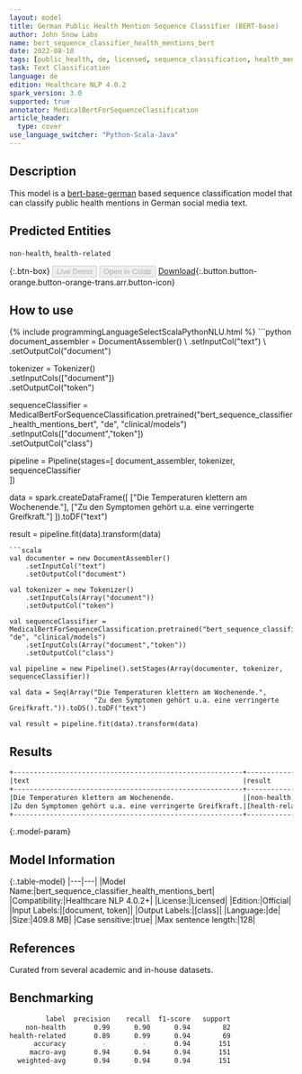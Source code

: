 ```yaml
---
layout: model
title: German Public Health Mention Sequence Classifier (BERT-base)
author: John Snow Labs
name: bert_sequence_classifier_health_mentions_bert
date: 2022-08-10
tags: [public_health, de, licensed, sequence_classification, health_mention]
task: Text Classification
language: de
edition: Healthcare NLP 4.0.2
spark_version: 3.0
supported: true
annotator: MedicalBertForSequenceClassification
article_header:
  type: cover
use_language_switcher: "Python-Scala-Java"
---
```


## Description

This model is a [bert-base-german](https://www.deepset.ai/german-bert) based sequence classification model that can classify public health mentions in German social media text.

## Predicted Entities

`non-health`, `health-related`

{:.btn-box}
<button class="button button-orange" disabled>Live Demo</button>
<button class="button button-orange" disabled>Open in Colab</button>
[Download](https://s3.amazonaws.com/auxdata.johnsnowlabs.com/clinical/models/bert_sequence_classifier_health_mentions_bert_de_4.0.2_3.0_1660131666549.zip){:.button.button-orange.button-orange-trans.arr.button-icon}

## How to use



<div class="tabs-box" markdown="1">
{% include programmingLanguageSelectScalaPythonNLU.html %}
```python
document_assembler = DocumentAssembler() \
    .setInputCol("text") \
    .setOutputCol("document")

tokenizer = Tokenizer() \
    .setInputCols(["document"]) \
    .setOutputCol("token")

sequenceClassifier = MedicalBertForSequenceClassification.pretrained("bert_sequence_classifier_health_mentions_bert", "de", "clinical/models")\
    .setInputCols(["document","token"])\
    .setOutputCol("class")

pipeline = Pipeline(stages=[
    document_assembler, 
    tokenizer,
    sequenceClassifier    
])

data = spark.createDataFrame([
      ["Die Temperaturen klettern am Wochenende."],
      ["Zu den Symptomen gehört u.a. eine verringerte Greifkraft."]
    ]).toDF("text")

result = pipeline.fit(data).transform(data)
```
```scala
val documenter = new DocumentAssembler() 
    .setInputCol("text") 
    .setOutputCol("document")

val tokenizer = new Tokenizer()
    .setInputCols(Array("document"))
    .setOutputCol("token")

val sequenceClassifier = MedicalBertForSequenceClassification.pretrained("bert_sequence_classifier_health_mentions_bert", "de", "clinical/models")
    .setInputCols(Array("document","token"))
    .setOutputCol("class")

val pipeline = new Pipeline().setStages(Array(documenter, tokenizer, sequenceClassifier))

val data = Seq(Array("Die Temperaturen klettern am Wochenende.",
                     "Zu den Symptomen gehört u.a. eine verringerte Greifkraft.")).toDS().toDF("text")

val result = pipeline.fit(data).transform(data)
```
</div>

## Results

```bash
+---------------------------------------------------------+----------------+
|text                                                     |result          |
+---------------------------------------------------------+----------------+
|Die Temperaturen klettern am Wochenende.                 |[non-health]    |
|Zu den Symptomen gehört u.a. eine verringerte Greifkraft.|[health-related]|
+---------------------------------------------------------+----------------+
```

{:.model-param}
## Model Information

{:.table-model}
|---|---|
|Model Name:|bert_sequence_classifier_health_mentions_bert|
|Compatibility:|Healthcare NLP 4.0.2+|
|License:|Licensed|
|Edition:|Official|
|Input Labels:|[document, token]|
|Output Labels:|[class]|
|Language:|de|
|Size:|409.8 MB|
|Case sensitive:|true|
|Max sentence length:|128|

## References

Curated from several academic and in-house datasets.

## Benchmarking

```bash
         label  precision    recall  f1-score   support 
    non-health       0.99      0.90      0.94        82 
health-related       0.89      0.99      0.94        69 
      accuracy         -         -       0.94       151 
     macro-avg       0.94      0.94      0.94       151 
  weighted-avg       0.94      0.94      0.94       151 
```
